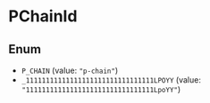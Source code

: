 # PChainId

## Enum

* `P_CHAIN` (value: `"p-chain"`)
* `_11111111111111111111111111111111LPOYY` (value: `"11111111111111111111111111111111LpoYY"`)
